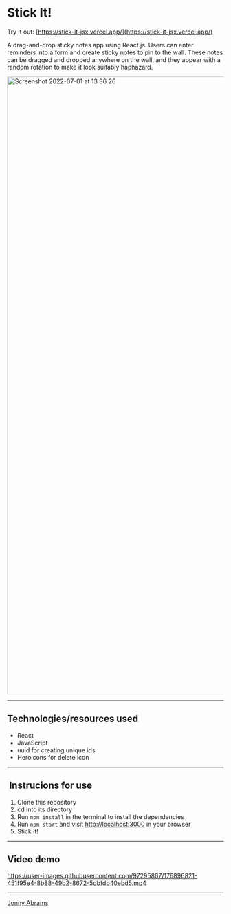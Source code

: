 # Stick It!

Try it out: [https://stick-it-jsx.vercel.app/](https://stick-it-jsx.vercel.app/)

A drag-and-drop sticky notes app using React.js. Users can enter reminders into a form and create sticky notes to pin to the wall. These notes can be dragged and dropped anywhere on the wall, and they appear with a random rotation to make it look suitably haphazard.

<img width="1436" alt="Screenshot 2022-07-01 at 13 36 26" src="https://user-images.githubusercontent.com/97295867/176896889-f53bbe22-b6fb-44b3-af99-35d9898f8dd5.png">

---

## Technologies/resources used

* React
* JavaScript
* uuid for creating unique ids
* Heroicons for delete icon

---

##  Instrucions for use

1. Clone this repository
2. cd into its directory
3. Run `npm install` in the terminal to install the dependencies
4. Run `npm start` and visit [http://localhost:3000](http://localhost:3000) in your browser
5. Stick it!

---

## Video demo

https://user-images.githubusercontent.com/97295867/176896821-451f95e4-8b88-49b2-8672-5dbfdb40ebd5.mp4

---

[Jonny Abrams](https://github.com/jonnyabrams)
